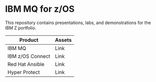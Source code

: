 # IBM MQ for z/OS

This repository contains presentations, labs, and demonstrations for the IBM Z portfolio.

| Product    | Assets |
| -------- | ------- |
| IBM MQ  | Link    |
| IBM z/OS Connect | Link     |
| Red Hat Ansible    | Link    |
| Hyper Protect | Link |